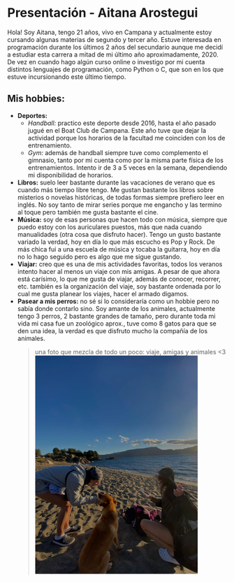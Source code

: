 # Presentación - Aitana Arostegui
Hola! Soy Aitana, tengo 21 años, vivo en Campana y actualmente estoy cursando algunas materias de segundo y tercer año. Estuve interesada en programación durante los últimos 2 años del secundario aunque me decidí a estudiar esta carrera a mitad de mi último año aproximadamente, 2020. De vez en cuando hago algún curso online o investigo por mi cuenta distintos lenguajes de programación, como Python o C, que son en los que estuve incursionando este último tiempo.
## Mis hobbies:
  * **Deportes:** 
      * _Handball:_ practico este deporte desde 2016, hasta el año pasado jugué en el Boat Club de Campana. Este año tuve que dejar la actividad porque los horarios de la facultad me coinciden con los de entrenamiento.
      * _Gym:_ además de handball siempre tuve como complemento el gimnasio, tanto por mi cuenta como por la misma parte física de los entrenamientos. Intento ir de 3 a 5 veces en la semana, dependiendo mi disponibilidad de horarios.
  * **Libros:** suelo leer bastante durante las vacaciones de verano que es cuando más tiempo libre tengo. Me gustan bastante los libros sobre misterios o novelas históricas, de todas formas siempre prefiero leer en inglés. No soy tanto de mirar series porque me engancho y las termino al toque pero también me gusta bastante el cine.
  * **Música:** soy de esas personas que hacen todo con música, siempre que puedo estoy con los auriculares puestos, más que nada cuando manualidades (otra cosa que disfruto hacer). Tengo un gusto bastante variado la verdad, hoy en día lo que más escucho es Pop y Rock. De más chica fui a una escuela de música y tocaba la guitarra, hoy en día no lo hago seguido pero es algo que me sigue gustando.
  * **Viajar:** creo que es una de mis actividades favoritas,  todos los veranos intento hacer al menos un viaje con mis amigas. A pesar de que ahora está carísimo, lo que me gusta de viajar, además de conocer, recorrer, etc. también es la organización del viaje, soy bastante ordenada por lo cual me gusta planear los viajes, hacer el armado digamos.
  * **Pasear a mis perros:** no sé si lo consideraría como un hobbie pero no sabía donde contarlo sino. Soy amante de los animales, actualmente tengo 3 perros, 2 bastante grandes de tamaño, pero durante toda mi vida mi casa fue un zoológico aprox., tuve como 8 gatos para que se den una idea, la verdad es que disfruto mucho la compañía de los animales.
    > una foto que mezcla de todo un poco: viaje, amigas y animales <3
    ![](imagen.png)
